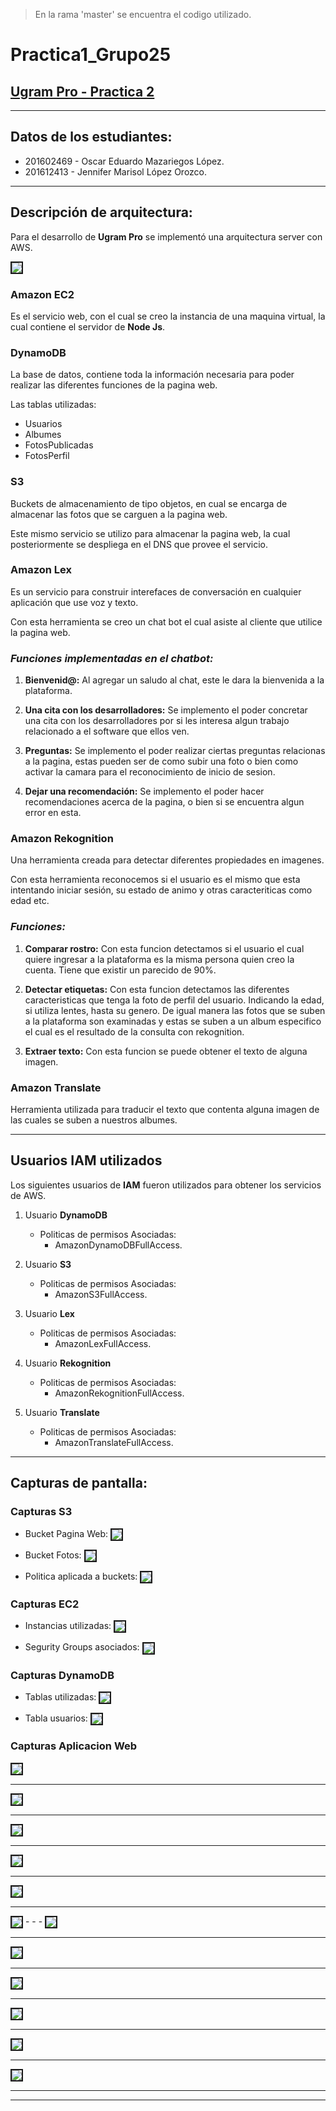 > En la rama  'master' se encuentra el codigo utilizado.

# Practica1_Grupo25

## [Ugram Pro - Practica 2](http://g25-p2.s3-website-us-east-1.amazonaws.com/)

- - -

## Datos de los estudiantes:
* 201602469 - Oscar Eduardo Mazariegos López.
* 201612413 - Jennifer Marisol López Orozco.
 
- - -

## Descripción de arquitectura:
Para el desarrollo de **Ugram Pro** se implementó una arquitectura server con AWS.

<img src="imagenesDocu\arquitectura2.PNG" border="2" align="center"/>
  
### **Amazon EC2**
Es el servicio web, con el cual se creo la instancia de una maquina virtual, la cual contiene el servidor de **Node Js**.


### **DynamoDB**
La base de datos, contiene toda la información necesaria para poder realizar las diferentes funciones de la pagina web.

Las tablas utilizadas:
* Usuarios
* Albumes
* FotosPublicadas
* FotosPerfil

### **S3**
Buckets de almacenamiento de tipo objetos, en cual se encarga de almacenar las fotos que se carguen a la pagina web.

Este mismo servicio se utilizo para almacenar la pagina web, la cual posteriormente se despliega en el DNS que provee el servicio.

### **Amazon Lex**
Es un servicio para construir interefaces de conversación en cualquier aplicación que use voz y texto.

Con esta herramienta se creo un chat bot el cual asiste al cliente que utilice la pagina web.

### *Funciones implementadas en el chatbot:*

1. **Bienvenid@:** Al agregar un saludo al chat, este le dara la bienvenida a la plataforma.

2. **Una cita con los desarrolladores:** Se implemento el poder concretar una cita con los desarrolladores por si les interesa algun trabajo relacionado a el software que ellos ven.
    
3. **Preguntas:** Se implemento el poder realizar ciertas preguntas relacionas a la pagina, estas pueden ser de como subir una foto o bien como activar la camara para el reconocimiento de inicio de sesion.

4. **Dejar una recomendación:** Se implemento el poder hacer recomendaciones acerca de la pagina, o bien si se encuentra algun error en esta.

### **Amazon Rekognition**
Una herramienta creada para detectar diferentes propiedades en imagenes.

Con esta herramienta reconocemos si el usuario es el mismo que esta intentando iniciar sesión, su estado de animo y otras caracteriticas como edad etc.

### *Funciones:*

1. **Comparar rostro:** Con esta funcion detectamos si el usuario el cual quiere ingresar a la plataforma es la misma persona quien creo la cuenta. Tiene que existir un parecido de 90%.

2. **Detectar etiquetas:** Con esta funcion detectamos las diferentes caracteristicas que tenga la foto de perfil del usuario. Indicando  la edad, si utiliza lentes, hasta su genero.
  De igual manera las fotos que se suben a la plataforma son examinadas y estas se suben a un album especifico el cual es el resultado de la consulta con rekognition.

3. **Extraer texto:** Con esta funcion se puede obtener el texto de alguna imagen.

### **Amazon Translate**
Herramienta utilizada para traducir el texto que contenta alguna imagen de las cuales se suben a nuestros albumes.

- - -
## Usuarios IAM utilizados
Los siguientes usuarios de **IAM** fueron utilizados para obtener los servicios de AWS.

1. Usuario **DynamoDB**
   * Politicas de permisos Asociadas:
     *  AmazonDynamoDBFullAccess.

2. Usuario **S3**
   * Politicas de permisos Asociadas:
     *  AmazonS3FullAccess.

3. Usuario **Lex**
   * Politicas de permisos Asociadas:
     *  AmazonLexFullAccess.

4. Usuario **Rekognition**
   * Politicas de permisos Asociadas:
     *  AmazonRekognitionFullAccess.

5. Usuario **Translate**
   * Politicas de permisos Asociadas:
     *  AmazonTranslateFullAccess.

---
## Capturas de pantalla:

### Capturas **S3**

* Bucket Pagina Web:
  <img src="imagenesDocu\bucketPagina.PNG" border="2" align="center"/>

* Bucket Fotos:
  <img src="imagenesDocu\bucketFotos.PNG" border="2" align="center"/>

* Politica aplicada a buckets:
  <img src="imagenesDocu\politicas Bucket.PNG" border="2" align="center"/>

### Capturas **EC2**

* Instancias utilizadas:
  <img src="imagenesDocu\Instancias.PNG" border="2" align="center"/>

* Segurity Groups asociados:
  <img src="imagenesDocu\segurity.png" border="2" align="center"/>

### Capturas **DynamoDB**

* Tablas utilizadas:
  <img src="imagenesDocu\tablasDynamo.PNG" border="2" align="center"/>

* Tabla usuarios:
  <img src="imagenesDocu\tablaUsername.PNG" border="2" align="center"/>


### Capturas **Aplicacion Web**
<img src="imagenesDocu\login.PNG" border="2" align="center"/>

- - -
<img src="imagenesDocu\camara.PNG" border="2" align="center"/>

- - -

<img src="imagenesDocu\registro.PNG" border="2" align="center"/>

- - -

<img src="imagenesDocu\perfil1.png" border="2" align="center"/>

- - -
<img src="imagenesDocu\extraer.PNG" border="2" align="center"/>

- - -
<img src="imagenesDocu\chat.PNG" border="2" align="center"/>
- - -
<img src="imagenesDocu\chat3.PNG" border="2" align="center"/>

- - -

<img src="imagenesDocu\subirfoto2.PNG" border="2" align="center"/>

- - -

<img src="imagenesDocu\perfilEdit.PNG" border="2" align="center"/>

- - -

<img src="imagenesDocu\fotos.PNG" border="2" align="center"/>

- - -

<img src="imagenesDocu\detalle.PNG" border="2" align="center"/>

- - -

<img src="imagenesDocu\foto.PNG" border="2" align="center"/>

- - -
- - -






